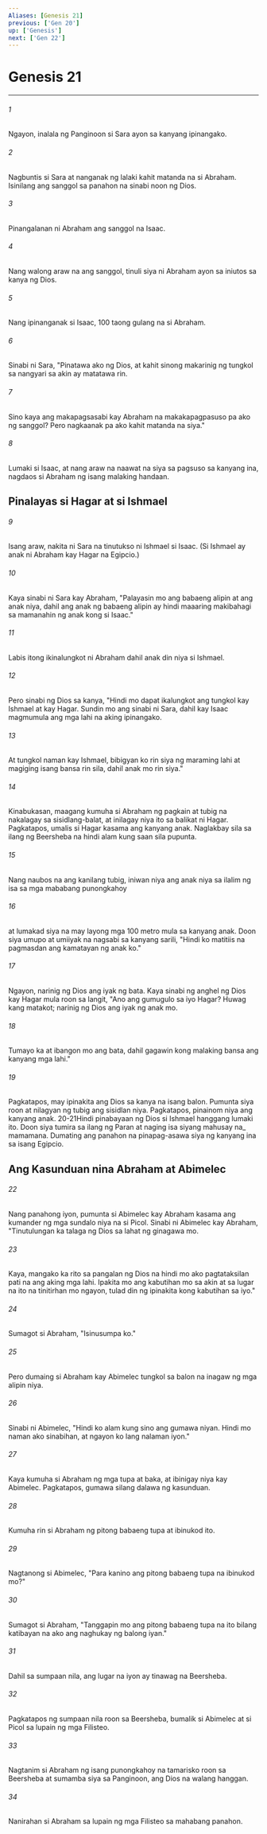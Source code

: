 ```yaml
---
Aliases: [Genesis 21]
previous: ['Gen 20']
up: ['Genesis']
next: ['Gen 22']
---
```

# Genesis 21

***






















###### 1 










Ngayon, inalala ng Panginoon si Sara ayon sa kanyang ipinangako. 





















###### 2 










Nagbuntis si Sara at nanganak ng lalaki kahit matanda na si Abraham. Isinilang ang sanggol sa panahon na sinabi noon ng Dios. 





















###### 3 










Pinangalanan ni Abraham ang sanggol na Isaac. 





















###### 4 










Nang walong araw na ang sanggol, tinuli siya ni Abraham ayon sa iniutos sa kanya ng Dios. 





















###### 5 










Nang ipinanganak si Isaac, 100 taong gulang na si Abraham. 





















###### 6 










Sinabi ni Sara, "Pinatawa ako ng Dios, at kahit sinong makarinig ng tungkol sa nangyari sa akin ay matatawa rin. 





















###### 7 










Sino kaya ang makapagsasabi kay Abraham na makakapagpasuso pa ako ng sanggol? Pero nagkaanak pa ako kahit matanda na siya." 





















###### 8 










Lumaki si Isaac, at nang araw na naawat na siya sa pagsuso sa kanyang ina, nagdaos si Abraham ng isang malaking handaan.

## Pinalayas si Hagar at si Ishmael 





















###### 9 










Isang araw, nakita ni Sara na tinutukso ni Ishmael si Isaac. (Si Ishmael ay anak ni Abraham kay Hagar na Egipcio.) 





















###### 10 










Kaya sinabi ni Sara kay Abraham, "Palayasin mo ang babaeng alipin at ang anak niya, dahil ang anak ng babaeng alipin ay hindi maaaring makibahagi sa mamanahin ng anak kong si Isaac." 





















###### 11 










Labis itong ikinalungkot ni Abraham dahil anak din niya si Ishmael. 





















###### 12 










Pero sinabi ng Dios sa kanya, "Hindi mo dapat ikalungkot ang tungkol kay Ishmael at kay Hagar. Sundin mo ang sinabi ni Sara, dahil kay Isaac magmumula ang mga lahi na aking ipinangako. 





















###### 13 










At tungkol naman kay Ishmael, bibigyan ko rin siya ng maraming lahi at magiging isang bansa rin sila, dahil anak mo rin siya." 





















###### 14 










Kinabukasan, maagang kumuha si Abraham ng pagkain at tubig na nakalagay sa sisidlang-balat, at inilagay niya ito sa balikat ni Hagar. Pagkatapos, umalis si Hagar kasama ang kanyang anak. Naglakbay sila sa ilang ng Beersheba na hindi alam kung saan sila pupunta. 





















###### 15 










Nang naubos na ang kanilang tubig, iniwan niya ang anak niya sa ilalim ng isa sa mga mababang punongkahoy 





















###### 16 










at lumakad siya na may layong mga 100 metro mula sa kanyang anak. Doon siya umupo at umiiyak na nagsabi sa kanyang sarili, "Hindi ko matitiis na pagmasdan ang kamatayan ng anak ko." 





















###### 17 










Ngayon, narinig ng Dios ang iyak ng bata. Kaya sinabi ng anghel ng Dios kay Hagar mula roon sa langit, "Ano ang gumugulo sa iyo Hagar? Huwag kang matakot; narinig ng Dios ang iyak ng anak mo. 





















###### 18 










Tumayo ka at ibangon mo ang bata, dahil gagawin kong malaking bansa ang kanyang mga lahi." 





















###### 19 










Pagkatapos, may ipinakita ang Dios sa kanya na isang balon. Pumunta siya roon at nilagyan ng tubig ang sisidlan niya. Pagkatapos, pinainom niya ang kanyang anak. 20-21Hindi pinabayaan ng Dios si Ishmael hanggang lumaki ito. Doon siya tumira sa ilang ng Paran at naging isa siyang mahusay na_ mamamana. Dumating ang panahon na pinapag-asawa siya ng kanyang ina sa isang Egipcio.

## Ang Kasunduan nina Abraham at Abimelec 





















###### 22 










Nang panahong iyon, pumunta si Abimelec kay Abraham kasama ang kumander ng mga sundalo niya na si Picol. Sinabi ni Abimelec kay Abraham, "Tinutulungan ka talaga ng Dios sa lahat ng ginagawa mo. 





















###### 23 










Kaya, mangako ka rito sa pangalan ng Dios na hindi mo ako pagtataksilan pati na ang aking mga lahi. Ipakita mo ang kabutihan mo sa akin at sa lugar na ito na tinitirhan mo ngayon, tulad din ng ipinakita kong kabutihan sa iyo." 





















###### 24 










Sumagot si Abraham, "Isinusumpa ko." 





















###### 25 










Pero dumaing si Abraham kay Abimelec tungkol sa balon na inagaw ng mga alipin niya. 





















###### 26 










Sinabi ni Abimelec, "Hindi ko alam kung sino ang gumawa niyan. Hindi mo naman ako sinabihan, at ngayon ko lang nalaman iyon." 





















###### 27 










Kaya kumuha si Abraham ng mga tupa at baka, at ibinigay niya kay Abimelec. Pagkatapos, gumawa silang dalawa ng kasunduan. 





















###### 28 










Kumuha rin si Abraham ng pitong babaeng tupa at ibinukod ito. 





















###### 29 










Nagtanong si Abimelec, "Para kanino ang pitong babaeng tupa na ibinukod mo?" 





















###### 30 










Sumagot si Abraham, "Tanggapin mo ang pitong babaeng tupa na ito bilang katibayan na ako ang naghukay ng balong iyan." 





















###### 31 










Dahil sa sumpaan nila, ang lugar na iyon ay tinawag na Beersheba. 





















###### 32 










Pagkatapos ng sumpaan nila roon sa Beersheba, bumalik si Abimelec at si Picol sa lupain ng mga Filisteo. 





















###### 33 










Nagtanim si Abraham ng isang punongkahoy na tamarisko roon sa Beersheba at sumamba siya sa Panginoon, ang Dios na walang hanggan. 





















###### 34 










Nanirahan si Abraham sa lupain ng mga Filisteo sa mahabang panahon.
